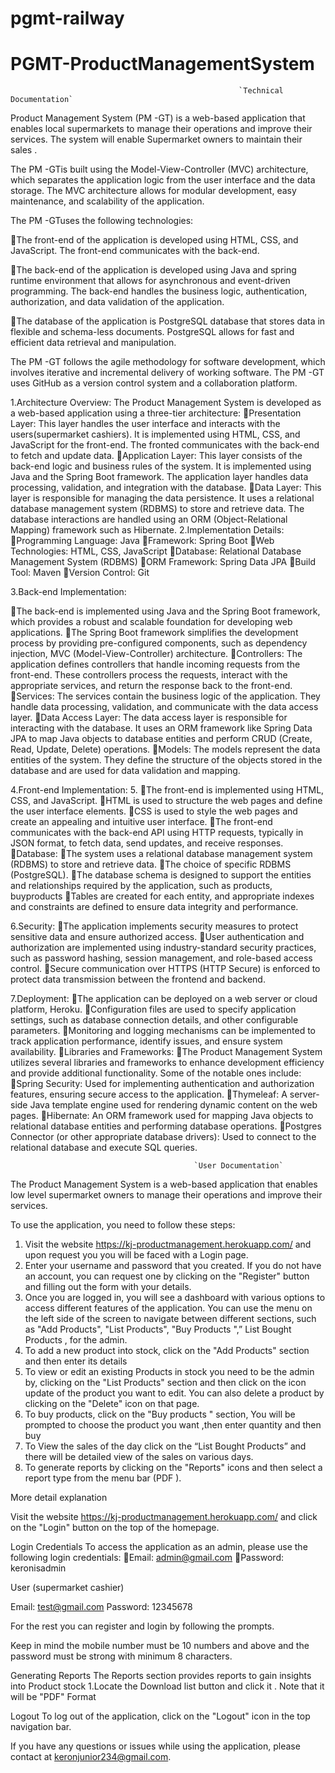 # pgmt-railway
# PGMT-ProductManagementSystem

                                                       `Technical Documentation`

Product  Management System (PM -GT) is a web-based application that enables local supermarkets  to manage their operations and improve their services. The system will enable Supermarket owners to maintain their sales .

The PM -GTis built using the Model-View-Controller (MVC) architecture, which separates the application logic from the user interface and the data storage. The MVC architecture allows for modular development, easy maintenance, and scalability of the application.

The PM -GTuses the following technologies:

The front-end of the application is developed using HTML, CSS, and JavaScript. The front-end communicates with the back-end.

The back-end of the application is developed using Java and spring runtime environment that allows for asynchronous and event-driven programming. The back-end handles the business logic, authentication, authorization, and data validation of the application.

The database of the application is PostgreSQL database that stores data in flexible and schema-less documents. PostgreSQL allows for fast and efficient data retrieval and manipulation.

The PM -GT follows the agile methodology for software development, which involves iterative and incremental delivery of working software. The PM -GT uses GitHub as a version control system and a collaboration platform.



1.Architecture Overview:
The  Product Management System is developed as a web-based application using a three-tier architecture:
Presentation Layer: This layer handles the user interface and interacts with the users(supermarket cashiers). It is implemented using HTML, CSS, and JavaScript for the front-end. The fronted communicates with the back-end to fetch and update data.
Application Layer: This layer consists of the back-end logic and business rules of the system. It is implemented using Java and the Spring Boot framework. The application layer handles data processing, validation, and integration with the database.
Data Layer: This layer is responsible for managing the data persistence. It uses a relational database management system (RDBMS) to store and retrieve data. The database interactions are handled using an ORM (Object-Relational Mapping) framework such as Hibernate.
2.Implementation Details:
Programming Language: Java
Framework: Spring Boot
Web Technologies: HTML, CSS, JavaScript
Database: Relational Database Management System (RDBMS)
ORM Framework: Spring Data JPA
Build Tool: Maven
Version Control: Git

3.Back-end Implementation:

The back-end is implemented using Java and the Spring Boot framework, which provides a robust and scalable foundation for developing web applications.
The Spring Boot framework simplifies the development process by providing pre-configured components, such as dependency injection, MVC (Model-View-Controller) architecture.
Controllers: The application defines controllers that handle incoming requests from the front-end. These controllers process the requests, interact with the appropriate services, and return the response back to the front-end.
Services: The services contain the business logic of the application. They handle data processing, validation, and communicate with the data access layer.
Data Access Layer: The data access layer is responsible for interacting with the database. It uses an ORM framework like Spring Data JPA to map Java objects to database entities and perform CRUD (Create, Read, Update, Delete) operations.
Models: The models represent the data entities of the system. They define the structure of the objects stored in the database and are used for data validation and mapping.

4.Front-end Implementation:
5.
The front-end is implemented using HTML, CSS, and JavaScript.
HTML is used to structure the web pages and define the user interface elements.
CSS is used to style the web pages and create an appealing and intuitive user interface.
The front-end communicates with the back-end API using HTTP requests, typically in JSON format, to fetch data, send updates, and receive responses.
Database:
The system uses a relational database management system (RDBMS) to store and retrieve data.
The choice of specific RDBMS (PostgreSQL).
The database schema is designed to support the entities and relationships required by the application, such as products, buyproducts
Tables are created for each entity, and appropriate indexes and constraints are defined to ensure data integrity and performance.

6.Security:
The application implements security measures to protect sensitive data and ensure authorized access.
User authentication and authorization are implemented using industry-standard security practices, such as password hashing, session management, and role-based access control.
Secure communication over HTTPS (HTTP Secure) is enforced to protect data transmission between the frontend and backend.

7.Deployment:
The application can be deployed on a web server or cloud platform, Heroku.
Configuration files are used to specify application settings, such as database connection details, and other configurable parameters.
Monitoring and logging mechanisms can be implemented to track application performance, identify issues, and ensure system availability.
Libraries and Frameworks:
The Product Management System utilizes several libraries and frameworks to enhance development efficiency and provide additional functionality. Some of the notable ones include:
Spring Security: Used for implementing authentication and authorization features, ensuring secure access to the application.
Thymeleaf: A server-side Java template engine used for rendering dynamic content on the web pages.
Hibernate: An ORM framework used for mapping Java objects to relational database entities and performing database operations.
Postgres Connector (or other appropriate database drivers): Used to connect to the relational database and execute SQL queries.







                                             `User Documentation`

The Product Management System is a web-based application that enables low level supermarket owners to manage their operations and improve their services. 

To use the application, you need to follow these steps:

1. Visit the website https://kj-productmanagement.herokuapp.com/ and  upon request you you will be faced with a Login page.
2. Enter your username and password that you created. If you do not have an account, you can request one by clicking on the "Register" button and filling out the form with your details.
3. Once you are logged in, you will see a dashboard with various options to access different features of the application. You can use the menu on the left side of the screen to navigate between different sections, such as "Add Products", "List Products", "Buy Products ",” List Bought Products , for the admin.
4. To add a new product into stock, click on the "Add Products" section and then enter its details
5. To view or edit an existing Products in stock you need to be the admin by, clicking on the "List Products" section and then click on the icon update of the product you want to  edit. You can also delete a product by clicking on the "Delete" icon on that page.
6. To buy products, click on the "Buy products " section, You will be prompted to choose the product you want ,then enter quantity and then buy 
7. To View the sales of the day click on the “List Bought Products” and there will be detailed view of the sales on various days.
8. To generate reports by clicking on the "Reports" icons and then select a report type from the menu bar (PDF ). 



More detail explanation


Visit the website https://kj-productmanagement.herokuapp.com/ and click on the "Login" button on the top of the homepage.

Login Credentials
To access the application as an admin, please use the following login credentials:
Email: admin@gmail.com
Password: keronisadmin

User (supermarket cashier)

Email: test@gmail.com
Password: 12345678

For the rest you can register and login by following the prompts.

 Keep in mind the mobile number must be 10 numbers and above and the password must be strong with minimum 8 characters.

Generating Reports
The Reports section provides  reports  to gain insights into Product stock
1.Locate the Download list button  and click it  .
Note that it will be  "PDF" Format

Logout
To log out of the application, click on the "Logout" icon in the top navigation bar.

If you have any questions or issues while using the application, please contact at keronjunior234@gmail.com.
